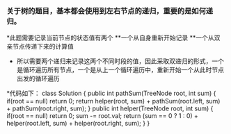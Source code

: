<H3> 关于树的题目，基本都会使用到左右节点的递归，重要的是如何递归。 </H3>

*此题需要记录当前节点的状态值有两个
**一个从自身重新开始记录
**一个从双亲节点传递下来的计算值

* 所以需要两个递归来记录这两个不同时段的值，因此采取双递归的形式，一个是循环遍历所有节点，一个是从上一个循环遍历中，重新开始一个从此时节点出发的循环遍历

*代码如下：
    class Solution {
    public int pathSum(TreeNode root, int sum) {
        if(root == null)    return 0;
        return  helper(root, sum) + pathSum(root.left, sum) + pathSum(root.right, sum);
    }
    public int helper(TreeNode root, int sum) {
        if(root == null)    return 0;
        sum -= root.val;
        return (sum == 0 ? 1 : 0) + helper(root.left, sum) + helper(root.right, sum);
    }
    }
